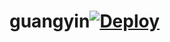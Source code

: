 # guangyin[![Deploy](https://www.herokucdn.com/deploy/button.png)](https://dashboard.heroku.com/new?template=https://github.com/zhenxi0106/guangyin )

